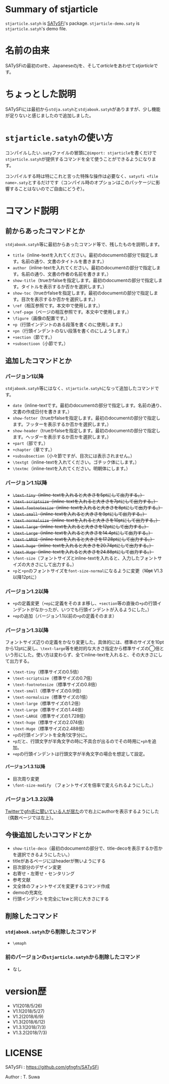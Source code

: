 # Summary of stjarticle

`stjarticle.satyh` is [SATySFi](https://github.com/gfngfn/SATySFi)'s package.
`stjarticle-demo.saty` is `stjarticle.satyh`'s demo file.

# 名前の由来
SATySFiの最初の*st*を、Japaneseの*j*を、そして*article*をあわせて*stjarticle*です。

# ちょっとした説明
SATySFiには最初から`stdja.satyh`と`stdjabook.satyh`がありますが、少し機能が足りないと感じましたので追加しました。

# `stjarticle.satyh`の使い方
コンパイルしたい`.saty`ファイルの冒頭に`@import: stjarticle`を書くだけで`stjarticle.satyh`が提供するコマンドを全て使うことができるようになります。

コンパイルする時は特にこれと言った特殊な操作は必要なく、`satysfi <file name>.saty`とするだけです（コンパイル時のオプションはこのパッケージに影響することはないのでご自由にどうぞ）。

# コマンド説明

## 前からあったコマンドとか
`stdjabook.satyh`等に最初からあったコマンド等で、残したものを説明します。


- `title`（inline-textを入れてください。最初のdocumentの部分で指定します。名前の通り、文書のタイトルを書きます。）
- `author`（inline-textを入れてください。最初のdocumentの部分で指定します。名前の通り、文書の作者の名前を書きます。）
- `show-title`（trueかfalseを指定します。最初のdocumentの部分で指定します。タイトルを表示するか否かを選択します。）
- `show-toc`（trueかfalseを指定します。最初のdocumentの部分で指定します。目次を表示するか否かを選択します。）
- `\ref`（相互参照です。本文中で使用します。）
- `\ref-page`（ページの相互参照です。本文中で使用します。）
- `\figure`（画像の配置です。）
- `+p`（行頭インデントのある段落を書くのに使用します。）
- `+pn`（行頭インデントのない段落を書くのにしようします。）
- `+section`（節です。）
- `+subsectioon`（小節です。）

## 追加したコマンドとか

### バージョン1以降
`stdjabook.satyh`等にはなく、`stjarticle.satyh`になって追加したコマンドです。


- `date`（inline-textです。最初のdocumentの部分で指定します。名前の通り、文書の作成日付を書きます。）
- `show-fotter`（trueかfalseを指定します。最初のdocumentの部分で指定します。フッターを表示するか否かを選択します。）
- `show-header`（trueかfalseを指定します。最初のdocumentの部分で指定します。ヘッダーを表示するか否かを選択します。）
- `+part`（部です。）
- `+chapter`（章です。）
- `+subsubsection`（小々節ですが、目次には表示されません。）
- `\textgt`（inline-textを入れてください。ゴチック体にします。）
- `\textmc`（inline-textを入れてください。明朝体にします。）

### バージョン1.1以降
- ~~`\text-tiny`（inline-textを入れると大きさを5ptにして出力する。）~~
- ~~`\text-scriptsize`（inline-textを入れると大きさを7ptにして出力する。）~~
- ~~`\text-footnotesize`（inline-textを入れると大きさを8ptにして出力する。）~~
- ~~`\text-small`（inline-textを入れると大きさを9ptにして出力する。）~~
- ~~`\text-normalsize`（inline-textを入れると大きさを10ptにして出力する。）~~
- ~~`\text-large`（inline-textを入れると大きさを12ptにして出力する。）~~
- ~~`\text-Large`（inline-textを入れると大きさを14.4ptにして出力する。）~~
- ~~`\text-LARGE`（inline-textを入れると大きさを17.28ptにして出力する。）~~
- ~~`\text-huge`（inline-textを入れると大きさを20.74ptにして出力する。）~~
- ~~`\text-Huge`（inline-textを入れると大きさを24.88ptにして出力する。）~~
- `\font-size`（フォントサイズとinline-textを入れると、入力したフォントサイズの大きさにして出力する。）
- `+p`と`+pn`のフォントサイズを`font-size-normal`になるように変更（~~10pt~~ V1.3以降12ptに）

### バージョン1.2以降
- `+p`の定義変更（`+ep`に定義をそのまま移し、`+section`等の直後の`+p`の行頭インデントがなかったが、いつでも行頭インデントが入るようにした。）
- `+ep`の追加（バージョン1.1以前の`+p`の定義そのまま）

### バージョン1.3以降

フォントサイズ辺りの定義をかなり変更した。具体的には、標準のサイズを10ptから12ptに戻し、`\text-large`等を絶対的な大きさ指定から標準サイズの◯倍という形にした。使い方は変わらず、全てinline-textを入れると、その大きさにして出力する。
- `\text-tiny`（標準サイズの0.5倍）
- `\text-scriptsize`（標準サイズの0.7倍）
- `\text-footnotesize`（標準サイズの0.8倍）
- `\text-small`（標準サイズの0.9倍）
- `\text-normalsize`（標準サイズの1倍）
- `\text-large`（標準サイズの1.2倍）
- `\text-Large`（標準サイズの1.44倍）
- `\text-LARGE`（標準サイズの1.728倍）
- `\text-huge`（標準サイズの2.074倍）
- `\text-Huge`（標準サイズの2.488倍）
- `+p`の行頭インデントを全角1文字分に。
- `+p`だと、行頭文字が半角文字の時に不具合が出るのでその時用に`+ph`を追加。
- `+ep`の行頭インデントは行頭文字が半角文字の場合を想定して設定。

#### バージョン1.3.1以降
- 目次周り変更
- `\font-size-modify` （フォントサイズを倍率で変えられるようにした。）

### バージョン1.3.2以降
[Twitterでgfn氏に聞いている人が居た](https://twitter.com/wraikny_/status/1014032946389372928)ので右上にauthorを表示するようにした（偶数ページでは左上）。

## 今後追加したいコマンドとか
- `show-title-deco`（最初のdocumentの部分で、title-decoを表示するか否かを選択できるようにしたい。）
- titleがあるページにはheaderが無いようにする
- 目次部分のデザイン変更
- 右寄せ・左寄せ・センタリング
- 参考文献
- 文全体のフォントサイズを変更するコマンド作成
- demoの充実化
- 行頭インデントを完全に1zwと同じ大きさにする
## 削除したコマンド

### `stdjabook.satyh`から削除したコマンド

- `\emaph`

### 前のバージョンの`stjarticle.satyh`から削除したコマンド
- なし

# version歴
- V1(2018/5/26)
- V1.1(2018/5/27)
- V1.2(2018/6/9)
- V1.3(2018/6/12)
- V1.3.1(2018/7/3)
- V1.3.2(2018/7/3)

# LICENSE
SATySFi : 
https://github.com/gfngfn/SATySFi

Author : 
T. Suwa